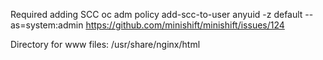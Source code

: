 Required adding SCC
oc adm policy add-scc-to-user anyuid -z default --as=system:admin
https://github.com/minishift/minishift/issues/124

Directory for www files: /usr/share/nginx/html